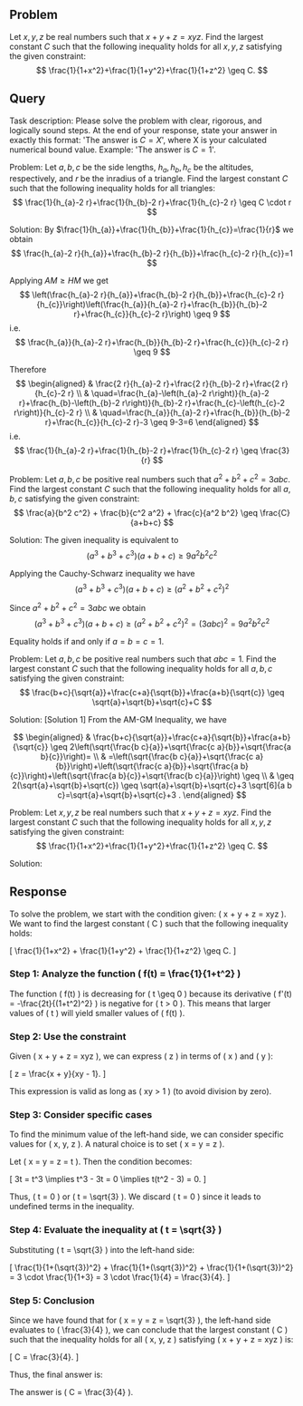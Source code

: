 ## Problem

Let $x, y, z$ be real numbers such that $x+y+z=xyz$. Find the largest constant $C$ such that the following inequality holds for all $x, y, z$ satisfying the given constraint:
$$
\frac{1}{1+x^2}+\frac{1}{1+y^2}+\frac{1}{1+z^2} \geq C.
$$

## Query

Task description: Please solve the problem with clear, rigorous, and logically sound steps. At the end of your response, state your answer in exactly this format: 'The answer is $C=X$', where X is your calculated numerical bound value. Example: 'The answer is $C=1$'.



Problem: Let $a, b, c$ be the side lengths, $h_{a}, h_{b}, h_{c}$ be the altitudes, respectively, and $r$ be the inradius of a triangle. Find the largest constant $C$ such that the following inequality holds for all triangles:
$$
\frac{1}{h_{a}-2 r}+\frac{1}{h_{b}-2 r}+\frac{1}{h_{c}-2 r} \geq C \cdot r
$$

Solution: By $\frac{1}{h_{a}}+\frac{1}{h_{b}}+\frac{1}{h_{c}}=\frac{1}{r}$ we obtain
$$
\frac{h_{a}-2 r}{h_{a}}+\frac{h_{b}-2 r}{h_{b}}+\frac{h_{c}-2 r}{h_{c}}=1
$$

Applying $A M \geq H M$ we get
$$
\left(\frac{h_{a}-2 r}{h_{a}}+\frac{h_{b}-2 r}{h_{b}}+\frac{h_{c}-2 r}{h_{c}}\right)\left(\frac{h_{a}}{h_{a}-2 r}+\frac{h_{b}}{h_{b}-2 r}+\frac{h_{c}}{h_{c}-2 r}\right) \geq 9
$$
i.e.
$$
\frac{h_{a}}{h_{a}-2 r}+\frac{h_{b}}{h_{b}-2 r}+\frac{h_{c}}{h_{c}-2 r} \geq 9
$$

Therefore
$$
\begin{aligned}
& \frac{2 r}{h_{a}-2 r}+\frac{2 r}{h_{b}-2 r}+\frac{2 r}{h_{c}-2 r} \\
& \quad=\frac{h_{a}-\left(h_{a}-2 r\right)}{h_{a}-2 r}+\frac{h_{b}-\left(h_{b}-2 r\right)}{h_{b}-2 r}+\frac{h_{c}-\left(h_{c}-2 r\right)}{h_{c}-2 r} \\
& \quad=\frac{h_{a}}{h_{a}-2 r}+\frac{h_{b}}{h_{b}-2 r}+\frac{h_{c}}{h_{c}-2 r}-3 \geq 9-3=6
\end{aligned}
$$
i.e.
$$
\frac{1}{h_{a}-2 r}+\frac{1}{h_{b}-2 r}+\frac{1}{h_{c}-2 r} \geq \frac{3}{r}
$$



Problem: Let $a, b, c$ be positive real numbers such that $a^2 + b^2 + c^2 = 3abc$. Find the largest constant $C$ such that the following inequality holds for all $a, b, c$ satisfying the given constraint:
$$
\frac{a}{b^2 c^2} + \frac{b}{c^2 a^2} + \frac{c}{a^2 b^2} \geq \frac{C}{a+b+c}
$$

Solution: The given inequality is equivalent to
$$
\left(a^{3}+b^{3}+c^{3}\right)(a+b+c) \geq 9 a^{2} b^{2} c^{2}
$$

Applying the Cauchy-Schwarz inequality we have
$$
\left(a^{3}+b^{3}+c^{3}\right)(a+b+c) \geq\left(a^{2}+b^{2}+c^{2}\right)^{2}
$$

Since $a^{2}+b^{2}+c^{2}=3 a b c$ we obtain
$$
\left(a^{3}+b^{3}+c^{3}\right)(a+b+c) \geq\left(a^{2}+b^{2}+c^{2}\right)^{2}=(3 a b c)^{2}=9 a^{2} b^{2} c^{2}
$$

Equality holds if and only if $a=b=c=1$.



Problem: Let $a, b, c$ be positive real numbers such that $a b c = 1$. Find the largest constant $C$ such that the following inequality holds for all $a, b, c$ satisfying the given constraint:
$$
\frac{b+c}{\sqrt{a}}+\frac{c+a}{\sqrt{b}}+\frac{a+b}{\sqrt{c}} \geq \sqrt{a}+\sqrt{b}+\sqrt{c}+C
$$

Solution: [Solution 1]
From the AM-GM Inequality, we have

$$
\begin{aligned}
& \frac{b+c}{\sqrt{a}}+\frac{c+a}{\sqrt{b}}+\frac{a+b}{\sqrt{c}} \geq 2\left(\sqrt{\frac{b c}{a}}+\sqrt{\frac{c a}{b}}+\sqrt{\frac{a b}{c}}\right)= \\
& =\left(\sqrt{\frac{b c}{a}}+\sqrt{\frac{c a}{b}}\right)+\left(\sqrt{\frac{c a}{b}}+\sqrt{\frac{a b}{c}}\right)+\left(\sqrt{\frac{a b}{c}}+\sqrt{\frac{b c}{a}}\right) \geq \\
& \geq 2(\sqrt{a}+\sqrt{b}+\sqrt{c}) \geq \sqrt{a}+\sqrt{b}+\sqrt{c}+3 \sqrt[6]{a b c}=\sqrt{a}+\sqrt{b}+\sqrt{c}+3 .
\end{aligned}
$$

Problem: Let $x, y, z$ be real numbers such that $x+y+z=xyz$. Find the largest constant $C$ such that the following inequality holds for all $x, y, z$ satisfying the given constraint:
$$
\frac{1}{1+x^2}+\frac{1}{1+y^2}+\frac{1}{1+z^2} \geq C.
$$

Solution:

## Response

To solve the problem, we start with the condition given: \( x + y + z = xyz \). We want to find the largest constant \( C \) such that the following inequality holds:

\[
\frac{1}{1+x^2} + \frac{1}{1+y^2} + \frac{1}{1+z^2} \geq C.
\]

### Step 1: Analyze the function \( f(t) = \frac{1}{1+t^2} \)

The function \( f(t) \) is decreasing for \( t \geq 0 \) because its derivative \( f'(t) = -\frac{2t}{(1+t^2)^2} \) is negative for \( t > 0 \). This means that larger values of \( t \) will yield smaller values of \( f(t) \).

### Step 2: Use the constraint

Given \( x + y + z = xyz \), we can express \( z \) in terms of \( x \) and \( y \):

\[
z = \frac{x + y}{xy - 1}.
\]

This expression is valid as long as \( xy > 1 \) (to avoid division by zero). 

### Step 3: Consider specific cases

To find the minimum value of the left-hand side, we can consider specific values for \( x, y, z \). A natural choice is to set \( x = y = z \). 

Let \( x = y = z = t \). Then the condition becomes:

\[
3t = t^3 \implies t^3 - 3t = 0 \implies t(t^2 - 3) = 0.
\]

Thus, \( t = 0 \) or \( t = \sqrt{3} \). We discard \( t = 0 \) since it leads to undefined terms in the inequality.

### Step 4: Evaluate the inequality at \( t = \sqrt{3} \)

Substituting \( t = \sqrt{3} \) into the left-hand side:

\[
\frac{1}{1+(\sqrt{3})^2} + \frac{1}{1+(\sqrt{3})^2} + \frac{1}{1+(\sqrt{3})^2} = 3 \cdot \frac{1}{1+3} = 3 \cdot \frac{1}{4} = \frac{3}{4}.
\]

### Step 5: Conclusion

Since we have found that for \( x = y = z = \sqrt{3} \), the left-hand side evaluates to \( \frac{3}{4} \), we can conclude that the largest constant \( C \) such that the inequality holds for all \( x, y, z \) satisfying \( x + y + z = xyz \) is:

\[
C = \frac{3}{4}.
\]

Thus, the final answer is:

The answer is \( C = \frac{3}{4} \).
